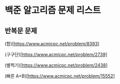 # 백준 알고리즘 문제 리스트

## 반복문 문제

(합)[https://www.acmicpc.net/problem/8393]

(구구단)[https://www.acmicpc.net/problem/2739]

(별찍기)[https://www.acmicpc.net/problem/2438]

(빠른 A+B)[https://www.acmicpc.net/problem/15552]
